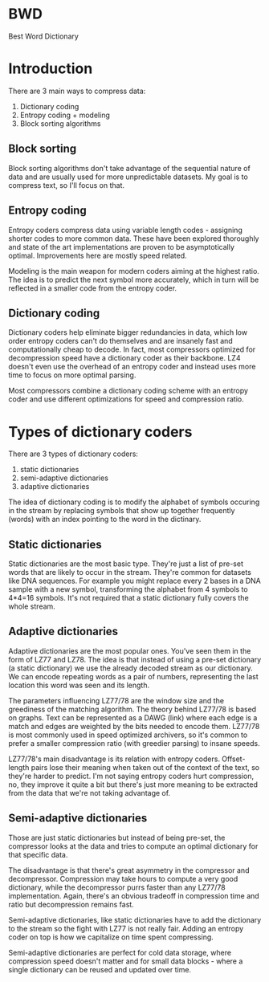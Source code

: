 # BWD

Best Word Dictionary

# Introduction

There are 3 main ways to compress data:
1) Dictionary coding
2) Entropy coding + modeling
3) Block sorting algorithms

## Block sorting

Block sorting algorithms don't take advantage of the sequential nature of data and are usually used for more unpredictable datasets.
My goal is to compress text, so I'll focus on that.

## Entropy coding

Entropy coders compress data using variable length codes - assigning shorter codes to more common data. These have been explored thoroughly and state of the art implementations are proven to be asymptotically optimal. Improvements here are mostly speed related.

Modeling is the main weapon for modern coders aiming at the highest ratio. The idea is to predict the next symbol more accurately, which in turn will be reflected in a smaller code from the entropy coder.

## Dictionary coding

Dictionary coders help eliminate bigger redundancies in data, which low order entropy coders can't do themselves and are insanely fast and computationally cheap to decode.
In fact, most compressors optimized for decompression speed have a dictionary coder as their backbone. LZ4 doesn't even use the overhead of an entropy coder and instead uses more time to focus on more optimal parsing.

Most compressors combine a dictionary coding scheme with an entropy coder and use different optimizations for speed and compression ratio.

# Types of dictionary coders
There are 3 types of dictionary coders:
1) static dictionaries
2) semi-adaptive dictionaries
3) adaptive dictionaries


The idea of dictionary coding is to modify the alphabet of symbols occuring in the stream by replacing symbols that show up together frequently (words) with an index pointing to the word in the dictinary.

## Static dictionaries

Static dictionaries are the most basic type.
They're just a list of pre-set words that are likely to occur in the stream.
They're common for datasets like DNA sequences.
For example you might replace every 2 bases in a DNA sample with a new symbol, transforming the alphabet from 4 symbols to 4*4=16 symbols.
It's not required that a static dictionary fully covers the whole stream.

## Adaptive dictionaries

Adaptive dictionaries are the most popular ones.
You've seen them in the form of LZ77 and LZ78.
The idea is that instead of using a pre-set dictionary (a static dictionary) we use the already decoded stream as our dictionary.
We can encode repeating words as a pair of numbers, representing the last location this word was seen and its length.

The parameters influencing LZ77/78 are the window size and the greediness of the matching algorithm.
The theory behind LZ77/78 is based on graphs.
Text can be represented as a DAWG (link) where each edge is a match and edges are weighted by the bits needed to encode them.
LZ77/78 is most commonly used in speed optimized archivers, so it's common to prefer a smaller compression ratio (with greedier parsing) to insane speeds.

LZ77/78's main disadvantage is its relation with entropy coders.
Offset-length pairs lose their meaning when taken out of the context of the text, so they're harder to predict.
I'm not saying entropy coders hurt compression, no, they improve it quite a bit but there's just more meaning to be extracted from the data that we're not taking advantage of.

## Semi-adaptive dictionaries

Those are just static dictionaries but instead of being pre-set, the compressor looks at the data and tries to compute an optimal dictionary for that specific data.

The disadvantage is that there's great asymmetry in the compressor and decompressor.
Compression may take hours to compute a very good dictionary, while the decompressor purrs faster than any LZ77/78 implementation.
Again, there's an obvious tradeoff in compression time and ratio but decompression remains fast.

Semi-adaptive dictionaries, like static dictionaries have to add the dictionary to the stream so the fight with LZ77 is not really fair. Adding an entropy coder on top is how we capitalize on time spent compressing.

Semi-adaptive dictionaries are perfect for cold data storage, where compression speed doesn't matter and for small data blocks - where a single dictionary can be reused and updated over time.